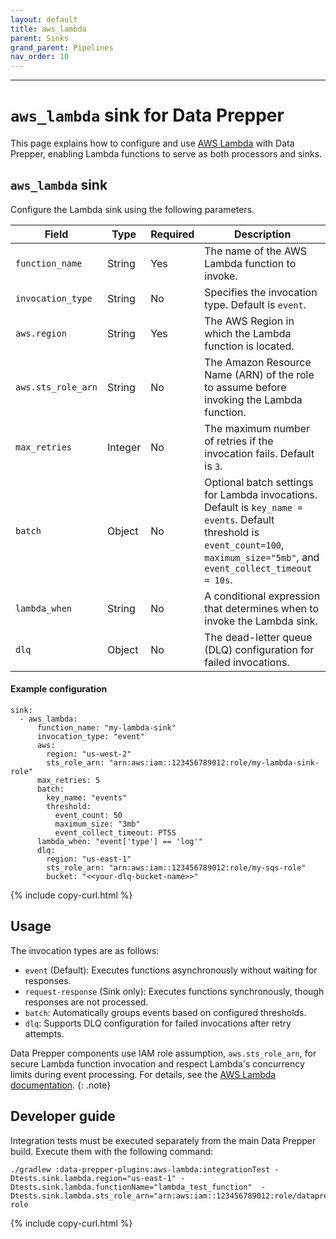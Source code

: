 ```yaml
---
layout: default
title: aws_lambda
parent: Sinks
grand_parent: Pipelines
nav_order: 10
---
```


----------------------------------------------------------------------------------------
# `aws_lambda` sink for Data Prepper

This page explains how to configure and use [AWS Lambda](https://aws.amazon.com/lambda/) with Data Prepper, enabling Lambda functions to serve as both processors and sinks.

## `aws_lambda` sink

Configure the Lambda sink using the following parameters.

Field             | Type    | Required | Description                                                                 
--------------------| ------- | -------- | ---------------------------------------------------------------------------- 
`function_name`     | String  | Yes      | The name of the AWS Lambda function to invoke.                               
`invocation_type`   | String  | No       | Specifies the invocation type. Default is `event`.             
`aws.region`        | String  | Yes      | The AWS Region in which the Lambda function is located.                         
`aws.sts_role_arn`  | String  | No       | The Amazon Resource Name (ARN) of the role to assume before invoking the Lambda function.               
`max_retries`       | Integer | No       | The maximum number of retries if the invocation fails. Default is `3`.             
`batch`             | Object  | No       | Optional batch settings for Lambda invocations. Default is `key_name = events`. Default threshold is `event_count=100`, `maximum_size="5mb"`, and `event_collect_timeout = 10s`.
`lambda_when`       | String  | No       | A conditional expression that determines when to invoke the Lambda sink.          
`dlq`               | Object  | No       | The dead-letter queue (DLQ) configuration for failed invocations.                

#### Example configuration

```
sink:
  - aws_lambda:
      function_name: "my-lambda-sink"
      invocation_type: "event"
      aws:
        region: "us-west-2"
        sts_role_arn: "arn:aws:iam::123456789012:role/my-lambda-sink-role"
      max_retries: 5
      batch:
        key_name: "events"
        threshold:
          event_count: 50
          maximum_size: "3mb"
          event_collect_timeout: PT5S
      lambda_when: "event['type'] == 'log'"
      dlq:
        region: "us-east-1"
        sts_role_arn: "arn:aws:iam::123456789012:role/my-sqs-role"
        bucket: "<<your-dlq-bucket-name>>"
```
{% include copy-curl.html %}

## Usage

The invocation types are as follows:

- `event` (Default): Executes functions asynchronously without waiting for responses.  
- `request-response` (Sink only): Executes functions synchronously, though responses are not processed.
- `batch`: Automatically groups events based on configured thresholds. 
- `dlq`: Supports DLQ configuration for failed invocations after retry attempts.

Data Prepper components use IAM role assumption, `aws.sts_role_arn`, for secure Lambda function invocation and respect Lambda's concurrency limits during event processing. For details, see the [AWS Lambda documentation](https://docs.aws.amazon.com/lambda).
{: .note}

## Developer guide

Integration tests must be executed separately from the main Data Prepper build. Execute them with the following command:

```
./gradlew :data-prepper-plugins:aws-lambda:integrationTest -Dtests.sink.lambda.region="us-east-1" -Dtests.sink.lambda.functionName="lambda_test_function"  -Dtests.sink.lambda.sts_role_arn="arn:aws:iam::123456789012:role/dataprepper-role
```
{% include copy-curl.html %}
